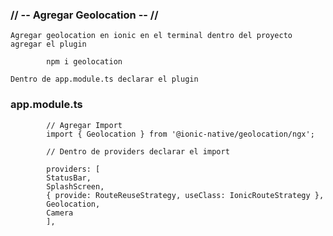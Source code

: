 ### // -- Agregar Geolocation -- //

    Agregar geolocation en ionic en el terminal dentro del proyecto agregar el plugin 

            npm i geolocation
    
    Dentro de app.module.ts declarar el plugin

### app.module.ts

            // Agregar Import
            import { Geolocation } from '@ionic-native/geolocation/ngx';

            // Dentro de providers declarar el import

            providers: [
            StatusBar,
            SplashScreen,
            { provide: RouteReuseStrategy, useClass: IonicRouteStrategy },
            Geolocation,
            Camera
            ],


